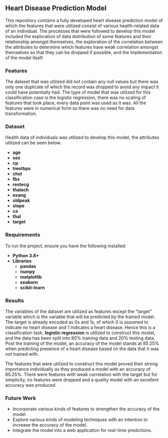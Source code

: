 ## Heart Disease Prediction Model

This repository contains a fully developed heart disease prediction model of which the features
that were utilized consist of various health-related data of an individual. The processes that
were followed to develop this model included the exploration of data distribution of some 
features and their relationship amongst themselves, the exploration of the correlation between
the attributes to determine which features have weak correlation amongst themselves so that they
can be dropped if possible, and the implementation of the model itself.

### Features
The dataset that was utilized did not contain any null values but there was only one duplicate of 
which the record was dropped to avoid any impact it could have potentially had. The type 
of model that was utilized for this classification case is the logistic regression, there was 
no scaling of features that took place, every data point was used as it was. All the features 
were in numerical form so there was no need for data transformation.

### Dataset
Health data of individuals was utilized to develop this model, the attributes utilized can be seen below.
- **age**
- **sex**
- **cp**
- **trestbps**
- **chol**
- **fbs**
- **restecg**
- **thalach**
- **exang**
- **oldpeak**
- **slope**
- **ca** 
- **thal** 
- **target** 

### Requirements
To run the project, ensure you have the following installed:

- **Python 3.8+**
- **Libraries**
  - **pandas**
  - **numpy**
  - **matplotlib**
  - **seaborn**
  - **scikit-learn**

### Results
The variables of the dataset are utilized as features except the “target” variable which is 
the variable that will be predicted by the trained model. The target is already encoded as 
0s and 1s, of which 0 is assumed to indicate no heart disease and 1 indicates a heart disease.
Hence this is a classification task, **logistic regression** is utilized to construct this model, 
and the data has been split into 80% training data and 20% testing data. Post the training of 
the model, an accuracy of the model stands at 85.25% when predicting presence of a heart disease
based on the data that it was not trained with.

The features that were utilized to construct this model proved their strong importance 
individually as they produced a model with an accuracy of 85.25%. There were features 
with weak correlation with the target but for simplicity, no features were dropped and a 
quality model with an excellent accuracy was produced.

### Future Work
  - Incorporate various kinds of features to strengthen the accuracy of the model
  - Explore various kinds of modeling techniques with an intention to increase the accuracy of the model.
  - Integrate the model into a web application for real-time predictions.


